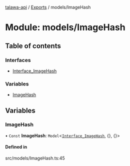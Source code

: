 [talawa-api](../README.md) / [Exports](../modules.md) / models/ImageHash

# Module: models/ImageHash

## Table of contents

### Interfaces

- [Interface\_ImageHash](../interfaces/models_ImageHash.Interface_ImageHash.md)

### Variables

- [ImageHash](models_ImageHash.md#imagehash)

## Variables

### ImageHash

• `Const` **ImageHash**: `Model`\<[`Interface_ImageHash`](../interfaces/models_ImageHash.Interface_ImageHash.md), \{}, \{}\>

#### Defined in

src/models/ImageHash.ts:45
